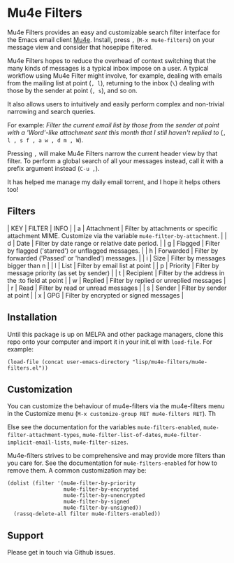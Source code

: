 
# Mu4e Filters

Mu4e Filters provides an easy and customizable search filter interface
for the Emacs email client [Mu4e](https://github.com/djcb/mu).
Install, press `,` (`M-x mu4e-filters`) on your message view and
consider that hosepipe filtered.

Mu4e Filters hopes to reduce the overhead of context switching that
the many kinds of messages is a typical inbox impose on a user. A
typical workflow using Mu4e Filter might involve, for example, dealing
with emails from the mailing list at point (`, l`), returning to the
inbox (`\`) dealing with those by the sender at point (`, s`), and so
on.

It also allows users to intuitively and easily perform complex and
non-trivial narrowing and search queries.

For example: *Filter the current email list by those from the sender
at point with a 'Word'-like attachment sent this month that I still
haven't replied to* (`, l , s f , a w , d m , W`).

Pressing `,` will make Mu4e Filters narrow the current header view by
that filter. To perform a global search of all your messages instead,
call it with a prefix argument instead (`C-u ,`).

It has helped me manage my daily email torrent, and I hope it helps
others too!

## Filters

| KEY | FILTER     | INFO                                                                                                       |
| a   | Attachment | Filter by attachments or specific attachment MIME. Customize via the variable `mu4e-filter-by-attachment`. |
| d   | Date       | Filter by date range or relative date period.                                                              |
| g   | Flagged    | Filter by flagged ('starred') or unflagged messages.                                                       |
| h   | Forwarded  | Filter by forwarded ('Passed' or 'handled') messages.                                                      |
| i   | Size       | Filter by messages bigger than n                                                                           |
| l   | List       | Filter by email list at point                                                                              |
| p   | Priority   | Filter by message priority (as set by sender)                                                              |
| t   | Recipient  | Filter by the address in the :to field at point                                                            |
| w   | Replied    | Filter by replied or unreplied messages                                                                    |
| r   | Read       | Filter by read or unread messages                                                                          |
| s   | Sender     | Filter by sender at point                                                                                  |
| x   | GPG        | Filter by encrypted or signed messages                                                                     |

## Installation

Until this package is up on MELPA and other package managers, clone
this repo onto your computer and import it in your init.el with
`load-file`. For example:

``` emacs-lisp
(load-file (concat user-emacs-directory "lisp/mu4e-filters/mu4e-filters.el"))
```

## Customization

You can customize the behaviour of mu4e-filters via the mu4e-filters
menu in the Customize menu (`M-x customize-group RET mu4e-filters
RET`). Th

Else see the documentation for the variables `mu4e-filters-enabled`,
`mu4e-filter-attachment-types`, `mu4e-filter-list-of-dates`,
`mu4e-filter-implicit-email-lists`, `mu4e-filter-sizes`.

Mu4e-filters strives to be comprehensive and may provide more filters
than you care for. See the documentation for `mu4e-filters-enabled`
for how to remove them. A common customization may be:

``` emacs-lisp
(dolist (filter '(mu4e-filter-by-priority
		          mu4e-filter-by-encrypted
             	  mu4e-filter-by-unencrypted
		          mu4e-filter-by-signed
		          mu4e-filter-by-unsigned))
  (rassq-delete-all filter mu4e-filters-enabled))
```

## Support

Please get in touch via Github issues.
